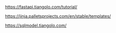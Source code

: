 https://fastapi.tiangolo.com/tutorial/

https://jinja.palletsprojects.com/en/stable/templates/

https://sqlmodel.tiangolo.com/


